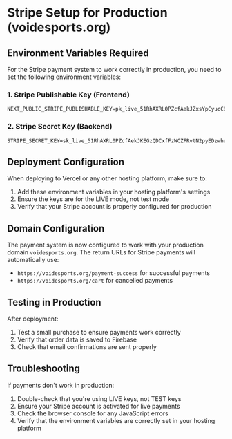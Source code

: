 # Stripe Setup for Production (voidesports.org)

## Environment Variables Required

For the Stripe payment system to work correctly in production, you need to set the following environment variables:

### 1. Stripe Publishable Key (Frontend)
```
NEXT_PUBLIC_STRIPE_PUBLISHABLE_KEY=pk_live_51RhAXRL0PZcfAekJZxsYpCyucC6AH5ljyTg9qqWAe4XHoIEgJrWNpI1DfBsxkA2YQcqiuXydvISaDhDoVucQK5MI00a6X6QXKX
```

### 2. Stripe Secret Key (Backend)
```
STRIPE_SECRET_KEY=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
```

## Deployment Configuration

When deploying to Vercel or any other hosting platform, make sure to:

1. Add these environment variables in your hosting platform's settings
2. Ensure the keys are for the LIVE mode, not test mode
3. Verify that your Stripe account is properly configured for production

## Domain Configuration

The payment system is now configured to work with your production domain `voidesports.org`. The return URLs for Stripe payments will automatically use:
- `https://voidesports.org/payment-success` for successful payments
- `https://voidesports.org/cart` for cancelled payments

## Testing in Production

After deployment:
1. Test a small purchase to ensure payments work correctly
2. Verify that order data is saved to Firebase
3. Check that email confirmations are sent properly

## Troubleshooting

If payments don't work in production:
1. Double-check that you're using LIVE keys, not TEST keys
2. Ensure your Stripe account is activated for live payments
3. Check the browser console for any JavaScript errors
4. Verify that the environment variables are correctly set in your hosting platform